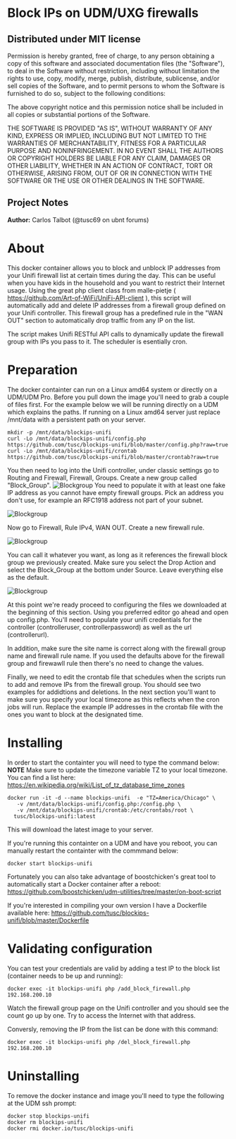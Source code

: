 # Block IPs on UDM/UXG firewalls

## Distributed under MIT license

Permission is hereby granted, free of charge, to any person obtaining a copy of this software and associated documentation files (the "Software"), to deal in the Software without restriction, including without limitation the rights to use, copy, modify, merge, publish, distribute, sublicense, and/or sell copies of the Software, and to permit persons to whom the Software is furnished to do so, subject to the following conditions:

The above copyright notice and this permission notice shall be included in all copies or substantial portions of the Software.

THE SOFTWARE IS PROVIDED "AS IS", WITHOUT WARRANTY OF ANY KIND, EXPRESS OR IMPLIED, INCLUDING BUT NOT LIMITED TO THE WARRANTIES OF MERCHANTABILITY, FITNESS FOR A PARTICULAR PURPOSE AND NONINFRINGEMENT. IN NO EVENT SHALL THE AUTHORS OR COPYRIGHT HOLDERS BE LIABLE FOR ANY CLAIM, DAMAGES OR OTHER LIABILITY, WHETHER IN AN ACTION OF CONTRACT, TORT OR OTHERWISE, ARISING FROM, OUT OF OR IN CONNECTION WITH THE SOFTWARE OR THE USE OR OTHER DEALINGS IN THE SOFTWARE.

## Project Notes
**Author:** Carlos Talbot (@tusc69 on ubnt forums)

# About

This docker container allows you to block and unblock IP addresses from your Unifi firewall list at certain times during the day. This can be useful when you have kids in
the household and you want to restrict their Internet usage. Using the great php client class from malle-pietje ( https://github.com/Art-of-WiFi/UniFi-API-client ),
this script will automatically add and delete IP addresses from a firewall group defined on your Unifi controller. This firewall group has a predefined rule in the "WAN OUT" section to automatically
drop traffic from any IP on the list.

The script makes Unifi RESTful API calls to dynamically update the firewall group with IPs you pass to it. The scheduler is esentially cron.

# Preparation

The docker containter can run on a Linux amd64 system or directly on a UDM/UDM Pro. Before you pull down the image you'll need to grab a couple of files first. For the example
below we will be running directly on a UDM which explains the paths. If running on a Linux amd64 server just replace /mnt/data with a persistent path on your server.

```
mkdir -p /mnt/data/blockips-unifi
curl -Lo /mnt/data/blockips-unifi/config.php https://github.com/tusc/blockips-unifi/blob/master/config.php?raw=true
curl -Lo /mnt/data/blockips-unifi/crontab https://github.com/tusc/blockips-unifi/blob/master/crontab?raw=true
```
You then need to log into the Unifi controller, under classic settings go to Routing and Firewall, Firewall, Groups. Create a new group called "Block_Group". 
![Blockgroup](/images/blockgrp.png)
You need to populate it with at least one fake IP address as you cannot have empty firewall groups. Pick an address you don't use, for example an RFC1918 address not part of your subnet.

![Blockgroup](/images/blockgrp2.png)

Now go to Firewall, Rule IPv4, WAN OUT. Create a new firewall rule.

![Blockgroup](/images/firewall1.png)

 You can call it whatever you want, as long as it references the firewall block group we previously created. Make sure you select the Drop Action and select the Block_Group at the
 bottom under Source. Leave everything else as the default.
 
 ![Blockgroup](/images/firewall2.png)
 
 At this point we're ready proceed to configuring the files we downloaded at the beginning of this section. Using you preferred editor go ahead and open up config.php. 
 You'll need to populate your unifi credentials for the controller (controlleruser, controllerpassword) as well as the url (controllerurl).
 
 In addition, make sure the site name is correct along with the firewall group name and firewall rule name. If you used the defaults above for the firewall group and firewawll rule then
 there's no need to change the values.
 
 Finally, we need to edit the crontab file that schedules when the scripts run to add and remove IPs from the firewall group. You should see two examples for addidtions and deletions.
 In the next section you'll want to make sure you specify your local timezone as this reflects when the cron jobs will run. Replace the example IP addresses in the crontab file with the ones
 you want to block at the designated time.

# Installing

In order to start the containter you will need to type the  command below: <br/>
**NOTE** Make sure to update the timezone variable TZ to your local timezone. You can find a list here: https://en.wikipedia.org/wiki/List_of_tz_database_time_zones

```
docker run -it -d --name blockips-unifi  -e "TZ=America/Chicago" \
   -v /mnt/data/blockips-unifi/config.php:/config.php \
   -v /mnt/data/blockips-unifi/crontab:/etc/crontabs/root \
  tusc/blockips-unifi:latest
```
This will download the latest image to your server.

If you're running this containter on a UDM and have you reboot, you can manually restart the containter with the commmand below:
```
docker start blockips-unifi
```
Fortunately you can also take advantage of boostchicken's great tool to automatically start a Docker container after a reboot:
https://github.com/boostchicken/udm-utilities/tree/master/on-boot-script

If you're interested in compiling your own version I have a Dockerfile available here: https://github.com/tusc/blockips-unifi/blob/master/Dockerfile

# Validating configuration

You can test your credentials are valid by adding a test IP to the block list (container needs to be up and running):

```
docker exec -it blockips-unifi php /add_block_firewall.php 192.168.200.10
```
Watch the firewall group page on the Unifi controller and you should see the count go up by one. Try to access the Internet with that address.

Conversly, removing the IP from the list can be done with this command:

```
docker exec -it blockips-unifi php /del_block_firewall.php 192.168.200.10
```

# Uninstalling

To remove the docker instance and image you'll need to type the following at the UDM ssh prompt:


```
docker stop blockips-unifi
docker rm blockips-unifi
docker rmi docker.io/tusc/blockips-unifi
```
